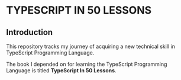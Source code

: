 # TYPESCRIPT IN 50 LESSONS

## Introduction

This repository tracks my journey of acquiring a new technical skill in TypeScript Programming Language.

The book I depended on for learning the TypeScript Programming Language is titled **TypeScript In 50 Lessons**.
